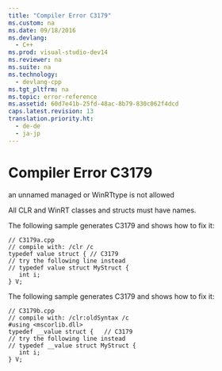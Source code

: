 ```yaml
---
title: "Compiler Error C3179"
ms.custom: na
ms.date: 09/18/2016
ms.devlang: 
  - C++
ms.prod: visual-studio-dev14
ms.reviewer: na
ms.suite: na
ms.technology: 
  - devlang-cpp
ms.tgt_pltfrm: na
ms.topic: error-reference
ms.assetid: 60d7e41b-25fd-48ac-8b79-830c062f4dcd
caps.latest.revision: 13
translation.priority.ht: 
  - de-de
  - ja-jp
---
```

# Compiler Error C3179
an unnamed managed or WinRTtype is not allowed  
  
 All CLR and WinRT classes and structs must have names.  
  
 The following sample generates C3179 and shows how to fix it:  
  
```  
// C3179a.cpp  
// compile with: /clr /c  
typedef value struct { // C3179  
// try the following line instead  
// typedef value struct MyStruct {  
   int i;  
} V;  
```  
  
 The following sample generates C3179 and shows how to fix it:  
  
```  
// C3179b.cpp  
// compile with: /clr:oldSyntax /c  
#using <mscorlib.dll>  
typedef __value struct {   // C3179  
// try the following line instead  
// typedef __value struct MyStruct {  
   int i;  
} V;  
```